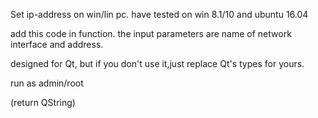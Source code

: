 Set ip-address on win/lin pc.
have tested on win 8.1/10 and ubuntu 16.04

add this code in function.
the input parameters are name of network interface and address.

designed for Qt, but if you don't use it,just replace Qt's types for yours.

run as admin/root

(return QString)
